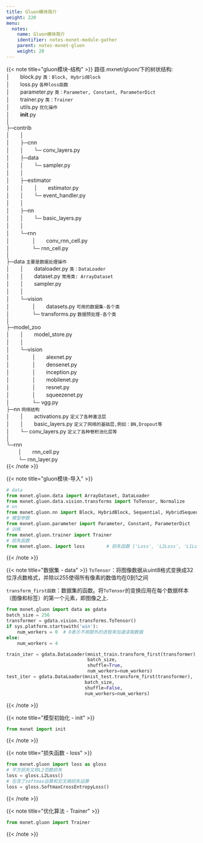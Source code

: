 ```yaml
---
title: Gluon模块简介
weight: 220
menu:
  notes:
    name: Gluon模块简介
    identifier: notes-mxnet-module-gather
    parent: notes-mxnet-gluon
    weight: 20
---
```


{{< note title="gluon模块-结构" >}}
路径.mxnet/gluon/下的树状结构:  
│　　block.py `类：Block, HybridBlock`  
│　　loss.py `各种loss函数`  
│　　parameter.py `类：Parameter, Constant, ParameterDict`  
│　　trainer.py `类：Trainer`  
│　　utils.py `优化操作`  
│　　__init__.py  
│  
├─contrib  
│　　│  
│　　├─cnn  
│　　│　　└─ conv_layers.py  
│　　├─data  
│　　│　　└─ sampler.py  
│　　│  
│　　├─estimator  
│　　│　　│　　estimator.py  
│　　│　　└─ event_handler.py  
│　　│  
│　　├─nn  
│　　│　　└─ basic_layers.py  
│　　│  
│　　└─rnn  
│　　　　 │　　conv_rnn_cell.py  
│　　　　 └─ rnn_cell.py  
│  
├─data `主要是数据处理操作`  
│　　│　　dataloader.py `类：DataLoader`  
│　　│　　dataset.py `常用类: ArrayDataset`  
│　　│　　sampler.py  
│　　│  
│　　└─vision  
│　　　　 │　　datasets.py `可用的数据集-各个类`  
│　　　　 └─ transforms.py `数据预处理-各个类`   
│  
├─model_zoo  
│　　│　　model_store.py  
│　　│  
│　　└─vision  
│　　　　 │　　alexnet.py  
│　　　　 │　　densenet.py  
│　　　　 │　　inception.py  
│　　　　 │　　mobilenet.py  
│　　　　 │　　resnet.py  
│　　　　 │　　squeezenet.py  
│　　　　 └─ vgg.py  
├─nn `网络结构`  
│　　│　　activations.py `定义了各种激活层`  
│　　│　　basic_layers.py `定义了网络的基础层,例如：BN,Dropout等`   
│　　└─  conv_layers.py `定义了各种卷积池化层等`  
│  
└─rnn  
　　 │　　rnn_cell.py  
　　 └─ rnn_layer.py  
{{< /note >}}


{{< note title="gluon模块-导入" >}}

```python
# data
from mxnet.gluon.data import ArrayDataset, DataLoader
from mxnet.gluon.data.vision.transforms import ToTensor, Normalize
# nn
from mxnet.gluon.nn import Block, HybridBlock, Sequential, HybridSequential, Dropout, BatchNorm, Dense, PReLU, Conv2D
# 模型参数
from mxnet.gluon.parameter import Parameter, Constant, ParameterDict
# 训练
from mxnet.gluon.trainer import Trainer
# 损失函数
from mxnet.gluon. import loss        # 损失函数 ['Loss', 'L2Loss', 'L1Loss', 'SigmoidBinaryCrossEntropyLoss', 'SigmoidBCELoss', 'SoftmaxCrossEntropyLoss', 'SoftmaxCELoss', 'KLDivLoss', 'CTCLoss', 'HuberLoss', 'HingeLoss', 'SquaredHingeLoss', 'LogisticLoss', 'TripletLoss', 'PoissonNLLLoss', 'CosineEmbeddingLoss']

```
{{< /note >}}


{{< note title="数据集 - data" >}}
`ToTensor`：将图像数据从uint8格式变换成32位浮点数格式，并除以255使得所有像素的数值均在0到1之间 </p>
`transform_first函数`：数据集的函数。将`ToTensor`的变换应用在每个数据样本（图像和标签）的第一个元素，即图像之上.
```python
from mxnet.gluon import data as gdata
batch_size = 256
transformer = gdata.vision.transforms.ToTensor()
if sys.platform.startswith('win'):
    num_workers = 0  # 0表示不用额外的进程来加速读取数据
else:
    num_workers = 4

train_iter = gdata.DataLoader(mnist_train.transform_first(transformer),
                              batch_size, 
                              shuffle=True,
                              num_workers=num_workers)
test_iter = gdata.DataLoader(mnist_test.transform_first(transformer),
                             batch_size, 
                             shuffle=False,
                             num_workers=num_workers)

```
{{< /note >}}


{{< note title="模型初始化 - init" >}}

```python
from mxnet import init
```
{{< /note >}}

{{< note title="损失函数 - loss" >}}

```python
from mxnet.gluon import loss as gloss
# 平方损失又称L2范数损失
loss = gloss.L2Loss()
# 包含了softmax运算和交叉熵损失运算
loss = gloss.SoftmaxCrossEntropyLoss()
```
{{< /note >}}

{{< note title="优化算法 - Trainer" >}}

```python
from mxnet.gluon import Trainer
```
{{< /note >}}

